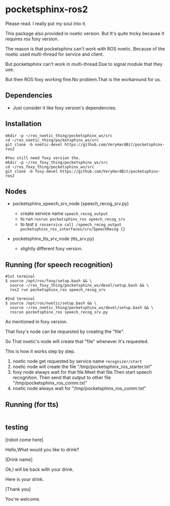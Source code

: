 # pocketsphinx-ros2
Please read. I really put my soul into it.

This package also provided in noetic version. But It's quite tricky because It requires ros foxy version.

The reason is that pocketsphinx can't work with ROS noetic. Because of the noetic used multi-thread for service and client.

But pocketsphinx can't work in multi-thread.Due to signal module that they use.

But then ROS foxy working fine.No problem.That is the workaround for us.



## Dependencies
- Just consider it like foxy version's dependencies.


## Installation
```
mkdir -p ~/ros_noetic_thing/pocketsphinx_ws/src
cd ~/ros_noetic_thing/pocketsphinx_ws/src
git clone -b noetic-devel https://github.com/VeryHardBit/pocketsphinx-ros2

#You still need foxy version tho.
mkdir -p ~/ros_foxy_thing/pocketsphinx_ws/src
cd ~/ros_foxy_thing/pocketsphinx_ws/src
git clone -b foxy-devel https://github.com/VeryHardBit/pocketsphinx-ros2
```




## Nodes
- pocketsphinx_speech_srv_node (speech_recog_srv.py)
    - create service name `speech_recog_output`
    - to run `rosrun pocketsphinx_ros speech_recog_srv`
    - to test `$ rosservice call /speech_recog_output pocketsphinx_ros_interfaces/srv/SpeechRecog {}`

- pocketsphinx_tts_srv_node (tts_srv.py)
    - slightly different foxy version.


## Running (for speech recognition)

```
#1st terminal
$ source /opt/ros/foxy/setup.bash && \
  source ~/ros_foxy_thing/pocketsphinx_ws/devel/setup.bash && \
  ros2 run pocketsphinx_ros speech_recog_srv

#2nd terminal
$ source /opt/ros/noetic/setup.bash && \
  source ~/ros_noetic_thing/pocketsphinx_ws/devel/setup.bash && \
  rosrun pocketsphinx_ros speech_recog_srv.py
```
As mentioned in foxy version.

That foxy's node can be requested by creating the "file".

So That noetic's node will create that "file" whenever It's requested.

This is how it works step by step.
1. noetic node get requested by service name `recognizer/start`
2. noetic node will create the file "/tmp/pocketsphinx_ros_starter.txt"
3. foxy node always wait for that file.Meet that file.Then start speech recognition. Then send that output to other file "/tmp/pocketsphinx_ros_comm.txt"
4. noetic node always wait for "/tmp/pocketsphinx_ros_comm.txt"

## Running (for tts)
```

```


## testing
[robot come here]

Hello,What would you like to drink?

[Drink name]

Ok,I will be back with your drink.

Here is your drink.

[Thank you]

You're welcome.